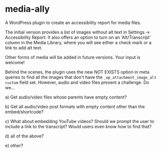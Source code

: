 media-ally
==========

A WordPress plugin to create an accessibility report for media files.

The initial version provides a list of images without alt text in Settings &rarr; Accessibility Report. It also offers an option to turn on an 'Alt/Transcript' column in the Media Library, where you will see either a check mark or a link to add alt text. 

Other forms of media will be added in future versions. Your input is welcome! 

Behind the scenes, the plugin uses the new NOT EXISTS option in meta queries to find all the images that don't have the `_wp_attachment_image_alt custom` field set. However, audio and video files present a challenge. Do we...

a) Get audio/video files whose parents have empty content? 

b) Get all audio/video post formats with empty content other than the embed/shortcode?

c) What about embedding YouTube videos? Should we prompt the user to include a link to the transcript? Would users even know how to find that?

d) all of the above?

e) other?